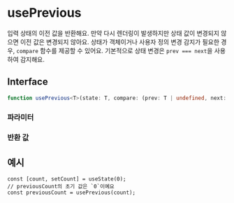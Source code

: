 # usePrevious

입력 상태의 이전 값을 반환해요. 만약 다시 렌더링이 발생하지만 상태 값이 변경되지 않으면 이전 값은 변경되지 않아요. 상태가 객체이거나 사용자 정의 변경 감지가 필요한 경우, `compare` 함수를 제공할 수 있어요. 기본적으로 상태 변경은 `prev === next`을 사용하여 감지해요.

## Interface

```ts
function usePrevious<T>(state: T, compare: (prev: T | undefined, next: T) => boolean): T | undefined;
```

### 파라미터

<Interface
  required
  name="state"
  type="T"
  description="이전 값을 추적할 상태예요."
/>

<Interface
  name="compare"
  type="(prev: T | undefined, next: T) => boolean"
  description="상태가 변경되었는지를 판단하기 위한 선택적 비교 함수예요."
/>

### 반환 값

<Interface
  name=""
  type="T | undefined"
  description="상태의 이전 값이에요."
/>

## 예시

```tsx
const [count, setCount] = useState(0);
// previousCount의 초기 값은 `0`이예요
const previousCount = usePrevious(count);
```
